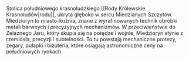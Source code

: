 Stolica południowego krasnoludzkiego [[Rody Królewskie Krasnoludów|rodu]], ukryta głęboko w sercu Miedzianych Szczytów. Miedzioryn to miasto-kuźnia, znane z wyrafinowanych technik obróbki metali barwnych i precyzyjnych mechanizmów. W przeciwieństwie do Żelaznego Jaru, który skupia się na potędze i wojnie, Miedzioryn słynie z rzemiosła, precyzji i subtelności. To tu powstają mechaniczne protezy, zegary, pułapki i biżuteria, które osiągają astronomiczne ceny na południowych rynkach.